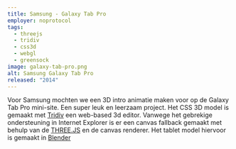 ```yaml
---
title: Samsung - Galaxy Tab Pro
employer: noprotocol
tags:
  - threejs
  - tridiv
  - css3d
  - webgl
  - greensock
image: galaxy-tab-pro.png
alt: Samsung Galaxy Tab Pro
released: "2014"
---
```


Voor Samsung mochten we een 3D intro animatie maken voor op de Galaxy Tab Pro mini-site.
Een super leuk en leerzaam project. Het CSS 3D model is gemaakt met [Tridiv](http://tridiv.com/) een web-based 3d editor.
Vanwege het gebrekige ondersteuning in Internet Explorer is er een canvas fallback gemaakt met behulp van de [THREE.JS](http://threejs.org) en de canvas renderer.
Het tablet model hiervoor is gemaakt in [Blender](http://blender.org/)
